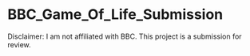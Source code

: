 # BBC_Game_Of_Life_Submission
Disclaimer: I am not affiliated with BBC. This project is a submission for review. 
